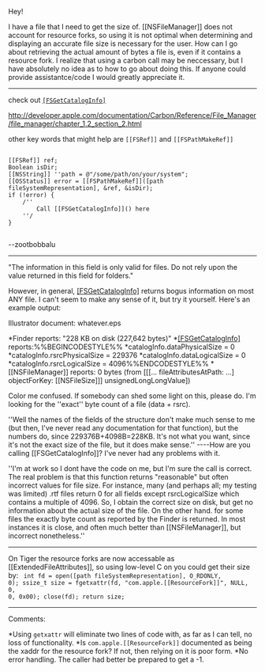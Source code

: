 Hey!

I have a file that I need to get the size of.  [[NSFileManager]] does not account for resource forks, so using it is not optimal when determining and displaying an accurate file size is necessary for the user.  How can I go about retrieving the actual amount of bytes a file is, even if it contains a resource fork.  I realize that using a carbon call may be neccessary, but I have absolutely no idea as to how to go about doing this.  If anyone could provide assistantce/code I would greatly appreciate it.

----

check out <code>[[FSGetCatalogInfo]]()</code>

http://developer.apple.com/documentation/Carbon/Reference/File_Manager/file_manager/chapter_1.2_section_2.html

other key words that might help are <code>[[FSRef]]</code> and <code>[[FSPathMakeRef]]</code>

<code>
[[FSRef]] ref;
Boolean isDir;
[[NSString]] ''path = @"/some/path/on/your/system";
[[OSStatus]] error = [[FSPathMakeRef]]([path fileSystemRepresentation], &ref, &isDir);
if (!error) {
    /''
        Call [[FSGetCatalogInfo]]() here
    ''/
}

</code>

--zootbobbalu

----

"The information in this field is only valid for files.  Do not rely upon the value returned in this field for folders."

However, in general, [[FSGetCatalogInfo]]() returns bogus information on most ANY file.  I can't seem to make any sense of it, but try it yourself.  Here's an example output:

Illustrator document: whatever.eps

*Finder reports: "228 KB on disk (227,642 bytes)"
*[[FSGetCatalogInfo]]() reports:%%BEGINCODESTYLE%%
*catalogInfo.dataPhysicalSize = 0
*catalogInfo.rsrcPhysicalSize = 229376
*catalogInfo.dataLogicalSize = 0
*catalogInfo.rsrcLogicalSize = 4096%%ENDCODESTYLE%%
*[[NSFileManager]] reports: 0 bytes (from [[[... fileAttributesAtPath: ...] objectForKey: [[NSFileSize]]] unsignedLongLongValue])


Color me confused.  If somebody can shed some light on this, please do.  I'm looking for the ''exact'' byte count of a file (data + rsrc).


''Well the names of the fields of the structure don't make much sense to me (but then, I've never read any documentation for that function), but the numbers do, since 229376B+4098B=228KB. It's not what you want, since it's not the exact size of the file, but it does make sense.''
----How are you calling [[FSGetCatalogInfo]]? I've never had any problems with it.

''I'm at work so I dont have the code on me, but I'm sure the call is correct.  The real problem is that this function returns "reasonable" but often incorrect values for file size.  For instance, many (and perhaps all; my testing was limited) .rtf files return 0 for all fields except rsrcLogicalSize which contains a multiple of 4096.  So, I obtain the correct size on disk, but get no information about the actual size of the file.  On the other hand. for some files the exactly byte count as reported by the Finder is returned.  In most instances it is close, and often much better than [[NSFileManager]], but incorrect nonetheless.''

----
On Tiger the resource forks are now accessable as [[ExtendedFileAttributes]], so using low-level C on you could get their size by:
<code>
int fd = open([path fileSystemRepresentation], O_RDONLY, 0);
ssize_t size = fgetxattr(fd, "com.apple.[[ResourceFork]]", NULL, 0, 0, 0x00);
close(fd);
return size;
</code>

----
Comments:

*Using <code>getxattr</code> will eliminate two lines of code with, as far as I can tell, no loss of functionality.
*Is <code>com.apple.[[ResourceFork]]</code> documented as being the xaddr for the resource fork? If not, then relying on it is poor form.
*No error handling. The caller had better be prepared to get a -1.